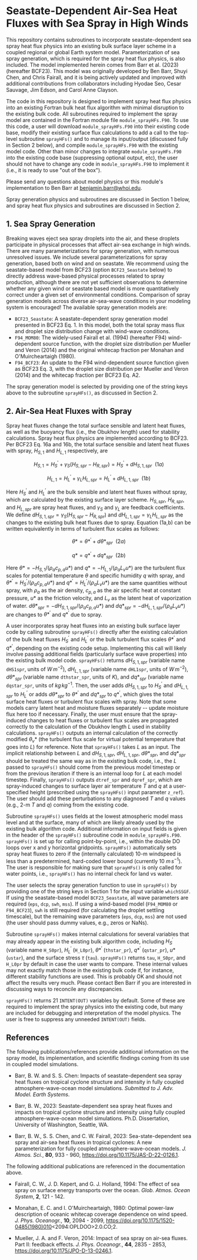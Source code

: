 # Seastate-Dependent Air-Sea Heat Fluxes with Sea Spray in High Winds

This repository contains subroutines to incorporate seastate-dependent sea spray heat flux physics into an existing bulk surface layer scheme in a coupled regional or global Earth system model.  Parameterization of sea spray generation, which is required for the spray heat flux physics, is also included.  The model implemented herein comes from Barr et al. (2023) (hereafter BCF23).  This model was originally developed by Ben Barr, Shuyi Chen, and Chris Fairall, and it is being actively updated and improved with additional contributions from collaborators including Hyodae Seo, Cesar Sauvage, Jim Edson, and Carol Anne Clayson.

The code in this repository is designed to implement spray heat flux physics into an existing Fortran bulk heat flux algorithm with minimal disruption to the existing bulk code.  All subroutines required to implement the spray model are contained in the Fortran module file `module_sprayHFs.F90`.  To use this code, a user will download `module_sprayHFs.F90` into their existing code base, modify their existing surface flux calculations to add a call to the top-level subroutine `sprayHFs()` and to manage its input/output (discussed fully in Section 2 below), and compile `module_sprayHFs.F90` with the existing model code.  Other than minor changes to integrate `module_sprayHFs.F90` into the existing code base (suppressing optional output, etc), the user should not have to change any code in `module_sprayHFs.F90` to implement it (i.e., it is ready to use "out of the box").

Please send any questions about model physics or this module's implementation to Ben Barr at benjamin.barr@whoi.edu.

Spray generation physics and subroutines are discussed in Section 1 below, and spray heat flux physics and subroutines are discussed in Section 2.

## 1. Sea Spray Generation

Breaking waves eject sea spray droplets into the air, and these droplets participate in physical processes that affect air-sea exchange in high winds.  There are many parameterizations for spray generation, with numerous unresolved issues.  We include several parameterizations for spray generation, based both on wind and on seastate.  We recommend using the seastate-based model from BCF23 (option `BCF23_Seastate` below) to directly address wave-based physical processes related to spray production, although there are not yet sufficient observations to determine whether any given wind or seastate based model is more quantitatively correct under a given set of environmental conditions.  Comparison of spray generation models across diverse air-sea-wave conditions in your modeling system is encouraged!  The available spray generation models are:

+ `BCF23_Seastate`: A seastate-dependent spray generation model presented in BCF23 Eq. 1.  In this model, both the total spray mass flux and droplet size distribution change with wind-wave conditions.
+ `F94_MOM80`: The widely-used Fairall et al. (1994) (hereafter F94) wind-dependent source function, with the droplet size distribution per Mueller and Veron (2014) and the original whitecap fraction per Monahan and O'Muircheartaigh (1980).
+ `F94_BCF23`: An update to the F94 wind-dependent source function given as BCF23 Eq. 3, with the droplet size distribution per Mueller and Veron (2014) and the whitecap fraction per BCF23 Eq. A2.

The spray generation model is selected by providing one of the string keys above to the subroutine `sprayHFs()`, as discussed in Section 2.

## 2. Air-Sea Heat Fluxes with Spray

Spray heat fluxes change the total surface sensible and latent heat fluxes, as well as the buoyancy flux (i.e., the Obukhov length) used for stability calculations.  Spray heat flux physics are implemented according to BCF23.  Per BCF23 Eq. 16a and 16b, the total surface sensible and latent heat fluxes with spray, $H_{S,1}$ and $H_{L,1}$ respectively, are

```math
H_{S,1} = H^{\prime}_S + \gamma_S \left( H_{S,spr} - H_{R,spr} \right) = H^{\prime}_S + dH_{S,1,spr} \: \: (1a)
```
```math
H_{L,1} = H^{\prime}_L + \gamma_L H_{L,spr} = H^{\prime}_L + dH_{L,1,spr} \: \: (1b)
```
Here $`H^{\prime}_S`$ and $`H^{\prime}_L`$ are the bulk sensible and latent heat fluxes without spray, which are calculated by the existing surface layer scheme.  $H_{S,spr}$, $H_{R,spr}$, and $H_{L,spr}$ are spray heat fluxes, and $\gamma_S$ and $\gamma_L$ are feedback coefficients.  We define $dH_{S,1,spr} = \gamma_S \left( H_{S,spr} - H_{R,spr} \right)$ and $dH_{L,1,spr} = \gamma_L H_{L,spr}$ as the changes to the existing bulk heat fluxes due to spray.  Equation (1a,b) can be written equivalently in terms of turbulent flux scales as follows:

```math
\theta* = \theta*^{\prime} + d\theta*_{spr} \: \: (2a)
```
```math
q* = q*^{\prime} + dq*_{spr} \: \: (2b)
```

Here $\theta* = -H_{S,1}/(\rho_a c_{p,a} u*)$ and $q* = -H_{L,1}/(\rho_a L_v u*)$ are the turbulent flux scales for potential temperature $\theta$ and specific humidity $q$ with spray, and $`\theta*^{\prime} = H^{\prime}_S/(\rho_a c_{p,a} u*)`$ and $`q*^{\prime} = H^{\prime}_L/(\rho_a L_v u*)`$ are the same quantities without spray, with $\rho_a$ as the air density, $c_{p,a}$ as the air specific heat at constant pressure, $u*$ as the friction velocity, and $L_v$ as the latent heat of vaporization of water.  $`d\theta*_{spr} = -dH_{S,1,spr}/(\rho_a c_{p,a} u*)`$ and $`dq*_{spr} = -dH_{L,1,spr}/(\rho_a L_v u*)`$ are changes to $`\theta*^{\prime}`$ and $`q*^{\prime}`$ due to spray.

A user incorporates spray heat fluxes into an existing bulk surface layer code by calling subroutine `sprayHFs()` directly after the existing calculation of the bulk heat fluxes $`H^{\prime}_S`$ and $`H^{\prime}_L`$ or the bulk turbulent flux scales $`\theta*^{\prime}`$ and $`q*^{\prime}`$, depending on the existing code setup.  Implementing this call will likely involve passing additional fields (particularly surface wave properties) into the existing bulk model code.  `sprayHFs()` returns $dH_{S,1,spr}$ (variable name `dHS1spr`, units of $`W \, m^{-2}`$), $dH_{L,1,spr}$ (variable name `dHL1spr`, units of $`W \, m^{-2}`$), $`d\theta*_{spr}`$ (variable name `dthstar_spr`, units of $K$), and $`dq*_{spr}`$ (variable name `dqstar_spr`, units of $kg \, kg^{-1}$.  Then, the user adds $dH_{S,1,spr}$ to $`H^{\prime}_S`$ and $dH_{L,1,spr}$ to $`H^{\prime}_L`$ or adds $`d\theta*_{spr}`$ to $`\theta*^{\prime}`$ and $`dq*_{spr}`$ to $`q*^{\prime}`$, which gives the total surface heat fluxes or turbulent flux scales with spray.  Note that some models carry latent heat and moisture fluxes separately -- update moisture flux here too if necessary.  Finally, the user must ensure that the spray-induced changes to heat fluxes or turbulent flux scales are propagated correctly to the calculation of the Obukhov length $L$ used in stability calculations.  `sprayHFs()` outputs an internal calculation of the correctly modified $`\theta_v*`$ (the turbulent flux scale for virtual potential temperature that goes into $L$) for reference.  Note that `sprayHFs()` takes $L$ as an input.  The implicit relationship between $L$ and $dH_{S,1,spr}$, $dH_{L,1,spr}$, $`d\theta*_{spr}`$, and $`dq*_{spr}`$ should be treated the same way as in the existing bulk code, i.e., the $L$ passed to `sprayHFs()` should come from the previous model timestep or from the previous iteration if there is an internal loop for $L$ at each model timestep.  Finally, `sprayHFs()` outputs `dtref_spr` and `dqref_spr`, which are spray-induced changes to surface layer air temperature $T$ and $q$ at a user-specified height (prescribed using the `sprayHFs()` input parameter `z_ref`).  The user should add these perturbations to any diagnosed $T$ and $q$ values (e.g., 2-m $T$ and $q$) coming from the existing code.

Subroutine `sprayHFs()` uses fields at the lowest atmospheric model mass level and at the surface, many of which are likely already used by the existing bulk algorithm code.  Additional information on input fields is given in the header of the `sprayHFs()` subroutine code in `module_sprayHFs.F90`.  `sprayHFs()` is set up for calling point-by-point, i.e., within the double DO loops over x and y horizontal gridpoints.  `sprayHFs()` automatically sets spray heat fluxes to zero if the (internally calculated) 10-m windspeed is less than a predetermined, hard-coded lower bound (currently 10 $`m \, s^{-1}`$).  The user is responsible for making sure that `sprayHFs()` is only called for water points, i.e., `sprayHFs()` has no internal check for land vs water.

The user selects the spray generation function to use in `sprayHFs()` by providing one of the string keys in Section 1 for the input variable `whichSSGF`.  If using the seastate-based model `BCF23_Seastate`, all wave parameters are required (`eps`, `dcp`, `swh`, `mss`).  If using a wind-based model (`F94_MOM80` or `F94_BCF23`), `swh` is still required (for calculating the droplet settling timescale), but the remaining wave parameters (`eps`, `dcp`, `mss`) are not used (the user should pass dummy values, e.g., zeros or NaNs).

Subroutine `sprayHFs()` makes internal calculations for several variables that may already appear in the existing bulk algorithm code, including $`H^{\prime}_S`$ (variable name `H_S0pr`), $`H^{\prime}_L`$ (`H_L0pr`), $`\theta*^{\prime}`$ (`thstar_pr`), $`q*^{\prime}`$ (`qstar_pr`), $`u*`$ (`ustar`), and the surface stress $\tau$ (`tau`).  `sprayHFs()` returns `tau`, `H_S0pr`, and `H_L0pr` by default in case the user wants to compare.  These internal values may not exactly match those in the existing bulk code if, for instance, different stability functions are used.  This is probably OK and should not affect the results very much.  Please contact Ben Barr if you are interested in discussing ways to reconcile any discrepancies.

`sprayHFs()` returns 21 `INTENT(OUT)` variables by default.  Some of these are required to implement the spray physics into the existing code, but many are included for debugging and interpretation of the model physics.  The user is free to suppress any unneeded `INTENT(OUT)` fields.

## References

The following publications/references provide additional information on the spray model, its implementation, and scientific findings coming from its use in coupled model simulations.

+ Barr, B. W. and S. S. Chen: Impacts of seastate-dependent sea spray heat fluxes on tropical cyclone structure and intensity in fully coupled atmosphere-wave-ocean model simulations. _Submitted to J. Adv. Model. Earth Systems_.

+ Barr, B. W., 2023: Seastate-dependent sea spray heat fluxes and impacts on tropical cyclone structure and intensity using fully coupled atmosphere-wave-ocean model simulations. Ph.D. Dissertation, University of Washington, Seattle, WA.

+ Barr, B. W., S. S. Chen, and C. W. Fairall, 2023: Sea-state-dependent sea spray and air-sea heat fluxes in tropical cyclones: A new parameterization for fully coupled atmosphere-wave-ocean models. _J. Atmos. Sci._, **80**, 933 - 960, https://doi.org/10.1175/JAS-D-22-0126.1.

The following additional publications are referenced in the documentation above.

+ Fairall, C. W., J. D. Kepert, and G. J. Holland, 1994: The effect of sea spray on surface energy transports over the ocean. _Glob. Atmos. Ocean System_, **2**, 121 - 142.

+ Monahan, E. C. and I. O'Muircheartaigh, 1980: Optimal power-law description of oceanic whitecap coverage dependence on wind speed. _J. Phys. Oceanogr._, **10**, 2094 - 2099, https://doi.org/10.1175/1520-0485(1980)010<2094:OPLDOO>2.0.CO;2.

+ Mueller, J. A. and F. Veron, 2014: Impact of sea spray on air-sea fluxes. Part II: feedback effects. _J. Phys. Oceanogr._, **44**, 2835 - 2853, https://doi.org/10.1175/JPO-D-13-0246.1.
